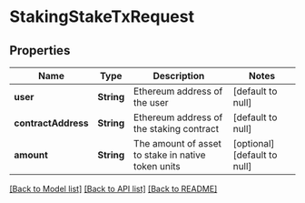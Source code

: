 # StakingStakeTxRequest
## Properties

| Name | Type | Description | Notes |
|------------ | ------------- | ------------- | -------------|
| **user** | **String** | Ethereum address of the user | [default to null] |
| **contractAddress** | **String** | Ethereum address of the staking contract | [default to null] |
| **amount** | **String** | The amount of asset to stake in native token units | [optional] [default to null] |

[[Back to Model list]](../README.md#documentation-for-models) [[Back to API list]](../README.md#documentation-for-api-endpoints) [[Back to README]](../README.md)

